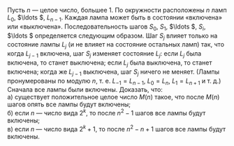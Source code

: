 Пусть $n$ — целое число, большее 1. По окружности расположены $n$ ламп ${{L}_{0}}$, $\ldots $, ${{L}_{n-1}}$. Каждая лампа может быть в состоянии «включена» или «выключена». Последовательность шагов ${{S}_{0}}$, ${{S}_{1}}$, $\ldots $, ${{S}_{i}}$, $\ldots $ определяется следующим образом. Шаг ${{S}_{j}}$ влияет только на состояние лампы ${{L}_{j}}$ (и не влияет на состояние остальных ламп) так, что когда ${{L}_{j-1}}$ включена, шаг ${{S}_{j}}$ изменяет состояние ${{L}_{j}}$: если ${{L}_{j}}$ была включена, то станет выключена; если ${{L}_{j}}$ была выключена, то станет включена; когда же ${{L}_{j-1}}$ выключена, шаг  ${{S}_{j}}$ ничего не меняет. (Лампы пронумерованы по модулю $n$, т. е. ${{L}_{-1}}={{L}_{n-1}}$, ${{L}_{0}}={{L}_{n}}$, ${{L}_{1}}={{L}_{n+1}}$ и т. д.)
<br/>Сначала все лампы были включены. Доказать, что:
<br/>а) существует положительное целое число $M\left( n \right)$ такое, что после $M\left( n \right)$ шагов опять все лампы будут включены;
<br/>б) если $n$ — число вида ${{2}^{k}}$, то после ${{n}^{2}}-1$ шагов все лампы будут включены;
<br/>в) если $n$ — число вида ${{2}^{k}}+1$, то после ${{n}^{2}}-n+1$ шагов все лампы будут включены.